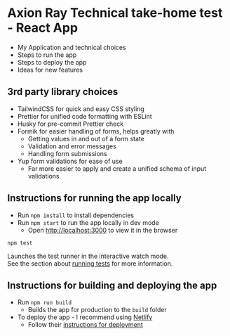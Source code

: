 # Axion Ray Technical take-home test - React App

- My Application and technical choices
- Steps to run the app
- Steps to deploy the app
- Ideas for new features

## 3rd party library choices

- TailwindCSS for quick and easy CSS styling
- Prettier for unified code formatting with ESLint
- Husky for pre-commit Prettier check
- Formik for easier handling of forms, helps greatly with
  - Getting values in and out of a form state
  - Validation and error messages
  - Handling form submissions
- Yup form validations for ease of use
  - Far more easier to apply and create a unified schema of input validations

## Instructions for running the app locally

- Run `npm install` to install dependencies
- Run `npm start` to run the app locally in dev mode
  - Open [http://localhost:3000](http://localhost:3000) to view it in the browser

`npm test`

Launches the test runner in the interactive watch mode.\
See the section about [running tests](https://facebook.github.io/create-react-app/docs/running-tests) for more information.

## Instructions for building and deploying the app

- Run `npm run build`
  - Builds the app for production to the `build` folder
- To deploy the app - I recommend using [Netlify](https://www.netlify.com/)
  - Follow their [instructions for deployment](https://docs.netlify.com/welcome/add-new-site/)
